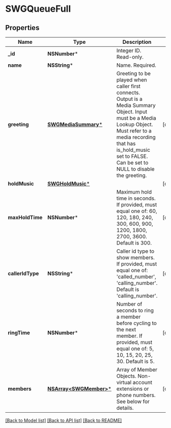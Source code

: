 # SWGQueueFull

## Properties
Name | Type | Description | Notes
------------ | ------------- | ------------- | -------------
**_id** | **NSNumber*** | Integer ID. Read-only. | 
**name** | **NSString*** | Name. Required. | 
**greeting** | [**SWGMediaSummary***](SWGMediaSummary.md) | Greeting to be played when caller first connects. Output is a Media Summary Object. Input must be a Media Lookup Object. Must refer to a media recording that has is_hold_music set to FALSE. Can be set to NULL to disable the greeting. | [optional] 
**holdMusic** | [**SWGHoldMusic***](SWGHoldMusic.md) |  | [optional] 
**maxHoldTime** | **NSNumber*** | Maximum hold time in seconds. If provided, must equal one of: 60, 120, 180, 240, 300, 600, 900, 1200, 1800, 2700, 3600. Default is 300. | [optional] 
**callerIdType** | **NSString*** | Caller id type to show members. If provided, must equal one of: &#39;called_number&#39;, &#39;calling_number&#39;. Default is &#39;calling_number&#39;. | [optional] 
**ringTime** | **NSNumber*** | Number of seconds to ring a member before cycling to the next member. If provided, must equal one of: 5, 10, 15, 20, 25, 30. Default is 5. | [optional] 
**members** | [**NSArray&lt;SWGMember&gt;***](SWGMember.md) | Array of Member Objects. Non-virtual account extensions or phone numbers. See below for details. | [optional] 

[[Back to Model list]](../README.md#documentation-for-models) [[Back to API list]](../README.md#documentation-for-api-endpoints) [[Back to README]](../README.md)


